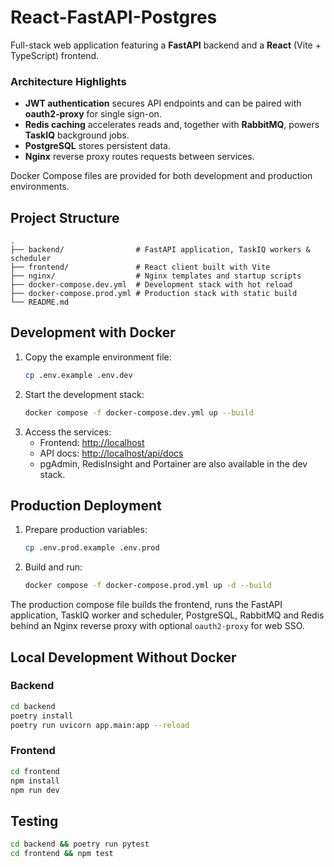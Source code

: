 # React-FastAPI-Postgres

Full-stack web application featuring a **FastAPI** backend and a **React** (Vite + TypeScript) frontend.

### Architecture Highlights
- **JWT authentication** secures API endpoints and can be paired with **oauth2-proxy** for single sign-on.
- **Redis caching** accelerates reads and, together with **RabbitMQ**, powers **TaskIQ** background jobs.
- **PostgreSQL** stores persistent data.
- **Nginx** reverse proxy routes requests between services.

Docker Compose files are provided for both development and production environments.

## Project Structure

```
.
├── backend/                # FastAPI application, TaskIQ workers & scheduler
├── frontend/               # React client built with Vite
├── nginx/                  # Nginx templates and startup scripts
├── docker-compose.dev.yml  # Development stack with hot reload
├── docker-compose.prod.yml # Production stack with static build
└── README.md
```

## Development with Docker

1. Copy the example environment file:
   ```bash
   cp .env.example .env.dev
   ```
2. Start the development stack:
   ```bash
   docker compose -f docker-compose.dev.yml up --build
   ```
3. Access the services:
   - Frontend: <http://localhost>
   - API docs: <http://localhost/api/docs>
   - pgAdmin, RedisInsight and Portainer are also available in the dev stack.

## Production Deployment

1. Prepare production variables:
   ```bash
   cp .env.prod.example .env.prod
   ```
2. Build and run:
   ```bash
   docker compose -f docker-compose.prod.yml up -d --build
   ```
The production compose file builds the frontend, runs the FastAPI application, TaskIQ worker and scheduler,
PostgreSQL, RabbitMQ and Redis behind an Nginx reverse proxy with optional `oauth2-proxy` for web SSO.

## Local Development Without Docker

### Backend
```bash
cd backend
poetry install
poetry run uvicorn app.main:app --reload
```

### Frontend
```bash
cd frontend
npm install
npm run dev
```

## Testing
```bash
cd backend && poetry run pytest
cd frontend && npm test
```
